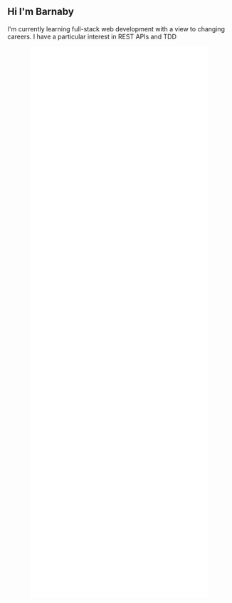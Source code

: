 ## Hi I'm Barnaby

I'm currently learning full-stack web development with a view to changing careers. I have a particular interest in REST APIs and TDD

<p align="center"><img src="/github-metrics.svg" alt="Metrics" width="400"></p>

<!--
**barns/barns** is a ✨ _special_ ✨ repository because its `README.md` (this file) appears on your GitHub profile.

Here are some ideas to get you started:

- 🔭 I’m currently working on ...
- 🌱 I’m currently learning ...
- 👯 I’m looking to collaborate on ...
- 🤔 I’m looking for help with ...
- 💬 Ask me about ...
- 📫 How to reach me: ...
- 😄 Pronouns: ...
- ⚡ Fun fact: ...
-->
